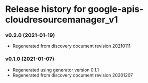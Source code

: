 # Release history for google-apis-cloudresourcemanager_v1

### v0.2.0 (2021-01-19)

* Regenerated from discovery document revision 20210111

### v0.1.0 (2021-01-07)

* Regenerated using generator version 0.1.1
* Regenerated from discovery document revision 20201207

